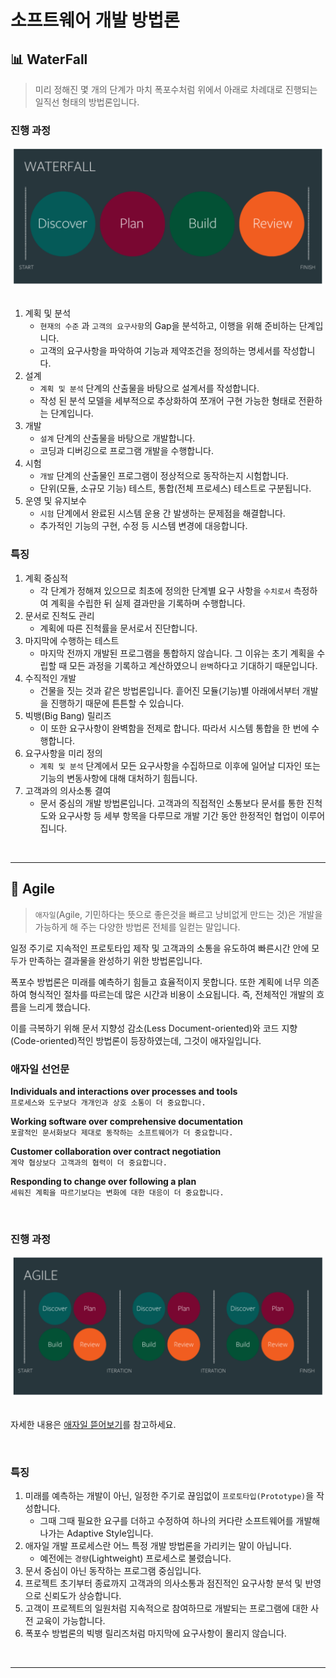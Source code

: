 # 소프트웨어 개발 방법론

## :bar_chart: WaterFall
> 미리 정해진 몇 개의 단계가 마치 폭포수처럼 위에서 아래로 차례대로 진행되는 일직선 형태의 방법론입니다.

### 진행 과정

<div align="center">

<img src="./img/waterfall/waterfall.png" width="500"/>

</div>

<br>

1. 계획 및 분석
   - `현재의 수준` 과 `고객의 요구사항`의 Gap을 분석하고, 이행을 위해 준비하는 단계입니다.
   - 고객의 요구사항을 파악하여 기능과 제약조건을 정의하는 명세서를 작성합니다.
2. 설계
   - `계획 및 분석` 단계의 산출물을 바탕으로 설계서를 작성합니다.
   - 작성 된 분석 모델을 세부적으로 추상화하여 쪼개어 구현 가능한 형태로 전환하는 단계입니다.
3. 개발
   - `설계` 단계의 산출물을 바탕으로 개발합니다.
   - 코딩과 디버깅으로 프로그램 개발을 수행합니다.
4. 시험
   - `개발` 단계의 산출물인 프로그램이 정상적으로 동작하는지 시험합니다.
   - 단위(모듈, 소규모 기능) 테스트, 통합(전체 프로세스) 테스트로 구분됩니다.
5. 운영 및 유지보수
   - `시험` 단계에서 완료된 시스템 운용 간 발생하는 문제점을 해결합니다.
   - 추가적인 기능의 구현, 수정 등 시스템 변경에 대응합니다.

### 특징
1. 계획 중심적
   - 각 단계가 정해져 있으므로 최초에 정의한 단계별 요구 사항을 `수치로서` 측정하여 계획을 수립한 뒤 실제 결과만을 기록하며 수행합니다.
2. 문서로 진척도 관리
   - 계획에 따른 진척률을 문서로서 진단합니다.
3. 마지막에 수행하는 테스트
   - 마지막 전까지 개발된 프로그램을 통합하지 않습니다. 그 이유는 초기 계획을 수립할 때 모든 과정을 기록하고 계산하였으니 `완벽`하다고 기대하기 때문입니다.
4. 수직적인 개발
   - 건물을 짓는 것과 같은 방법론입니다. 흩어진 모듈(기능)별 아래에서부터 개발을 진행하기 때문에 튼튼할 수 있습니다.
5. 빅뱅(Big Bang) 릴리즈
   - 이 또한 요구사항이 완벽함을 전제로 합니다. 따라서 시스템 통합을 한 번에 수행합니다.
6. 요구사항을 미리 정의
   - `계획 및 분석` 단계에서 모든 요구사항을 수집하므로 이후에 일어날 디자인 또는 기능의 변동사항에 대해 대처하기 힘듭니다.
7. 고객과의 의사소통 결여
   - 문서 중심의 개발 방법론입니다. 고객과의 직접적인 소통보다 문서를 통한 진척도와 요구사항 등 세부 항목을 다루므로 개발 기간 동안 한정적인 협업이 이루어집니다.

<br>
<hr>

## :wrench: Agile
> `애자일`(Agile, 기민하다는 뜻으로 좋은것을 빠르고 낭비없게 만드는 것)은 개발을 가능하게 해 주는 다양한 방법론 전체를 일컫는 말입니다.

일정 주기로 지속적인 프로토타입 제작 및 고객과의 소통을 유도하여 빠른시간 안에 모두가 만족하는 결과물을 완성하기 위한 방법론입니다.

폭포수 방법론은 미래를 예측하기 힘들고 효율적이지 못합니다. 또한 계획에 너무 의존하여 형식적인 절차를 따르는데 많은 시간과 비용이 소요됩니다. 즉, 전체적인 개발의 흐름을 느리게 했습니다.

이를 극복하기 위해 문서 지향성 감소(Less Document-oriented)와 코드 지향(Code-oriented)적인 방법론이 등장하였는데, 그것이 애자일입니다.

### 애자일 선언문
**Individuals and interactions over processes and tools**<br>
`프로세스와 도구보다 개개인과 상호 소통이 더 중요합니다.`

**Working software over comprehensive documentation**<br>
`포괄적인 문서화보다 제대로 동작하는 소프트웨어가 더 중요합니다.`

**Customer collaboration over contract negotiation**<br>
`계약 협상보다 고객과의 협력이 더 중요합니다.`

**Responding to change over following a plan**<br>
`세워진 계획을 따르기보다는 변화에 대한 대응이 더 중요합니다.`

<br>

### 진행 과정

<div align="center">

<img src="./img/agile/agile.png" width="500"/>

</div>

<br>

자세한 내용은 [애자일 뜯어보기]()를 참고하세요.

<br>

### 특징
1. 미래를 예측하는 개발이 아닌, 일정한 주기로 끊임없이 `프로토타입(Prototype)`을 작성합니다.
   - 그때 그때 필요한 요구를 더하고 수정하여 하나의 커다란 소프트웨어를 개발해 나가는 Adaptive Style입니다.
2. 애자일 개발 프로세스란 어느 특정 개발 방법론을 가리키는 말이 아닙니다.
   - 예전에는 `경량`(Lightweight) 프로세스로 불렸습니다.
3. 문서 중심이 아닌 동작하는 프로그램 중심입니다.
4. 프로젝트 초기부터 종료까지 고객과의 의사소통과 점진적인 요구사항 분석 및 반영으로 신뢰도가 상승합니다.
5. 고객이 프로젝트의 일원처럼 지속적으로 참여하므로 개발되는 프로그램에 대한 사전 교육이 가능합니다.
6. 폭포수 방법론의 빅뱅 릴리즈처럼 마지막에 요구사항이 몰리지 않습니다.

<br>
<hr>